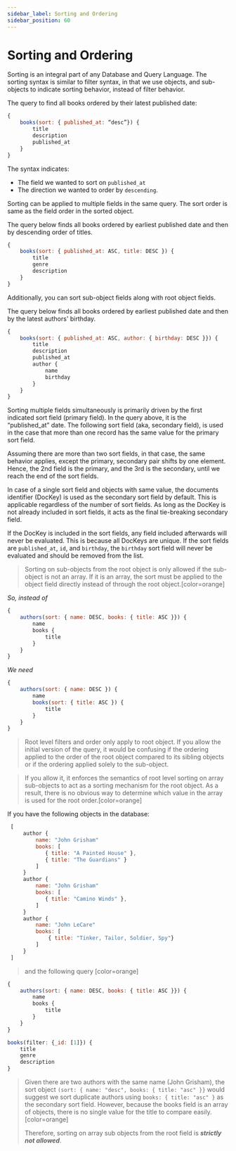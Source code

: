 ```yaml
---
sidebar_label: Sorting and Ordering
sidebar_position: 60
---
```

# Sorting and Ordering

Sorting is an integral part of any Database and Query Language. The sorting syntax is similar to filter syntax, in that we use objects, and sub-objects to indicate sorting behavior, instead of filter behavior.

The query to find all books ordered by their latest published date:
```javascript
{
    books(sort: { published_at: “desc”}) {
        title
        description
        published_at
    }
}
```
The syntax indicates:
- The field we wanted to sort on `published_at`
- The direction we wanted to order by `descending`.

Sorting can be applied to multiple fields in the same query. The sort order is same as the field order in the sorted object.

The query below finds all books ordered by earliest published date and then by descending order of titles.
```javascript
{
    books(sort: { published_at: ASC, title: DESC }) {
        title
        genre
        description
    }
}
```

Additionally, you can sort sub-object fields along with root object fields.

The query below finds all books ordered by earliest published date and then by the latest authors' birthday.
```javascript
{
    books(sort: { published_at: ASC, author: { birthday: DESC }}) {
        title
        description
        published_at
        author {
            name
            birthday
        }
    }
}
```

Sorting multiple fields simultaneously is primarily driven by the first indicated sort field (primary field). In the query above, it is the “published_at” date. The following sort field (aka, secondary field), is used in the case that more than one record has the same value for the primary sort field. 

Assuming there are more than two sort fields, in that case, the same behavior applies, except the primary, secondary pair shifts by one element. Hence, the 2nd field is the primary, and the 3rd is the secondary, until we reach the end of the sort fields.

In case of a single sort field and objects with same value, the documents identifier (DocKey) is used as the secondary sort field by default. This is applicable regardless of the number of sort fields. As long as the DocKey is not already included in sort fields, it acts as the final tie-breaking secondary field.

If the DocKey is included in the sort fields, any field included afterwards will never be evaluated. This is because all DocKeys are unique. If the sort fields are `published_at`, `id`, and `birthday`, the `birthday` sort field will never be evaluated and should be removed from the list.

> Sorting on sub-objects from the root object is only allowed if the sub-object is not an array. If it is an array, the sort must be applied to the object field directly instead of through the root object.[color=orange]

*So, instead of*
```javascript
{
    authors(sort: { name: DESC, books: { title: ASC }}) {
        name
        books {
            title
        }
    }
}
```
*We need*
```javascript
{
    authors(sort: { name: DESC }) {
        name
        books(sort: { title: ASC }) {
            title
        }
    }
}
```

>Root level filters and order only apply to root object. If you allow the initial version of the query, it would be confusing if the ordering applied to the order of the root object compared to its sibling objects or if the ordering applied solely to the sub-object. 

>If you allow it, it enforces the semantics of root level sorting on array sub-objects to act as a sorting mechanism for the root object. As a result, there is no obvious way to determine which value in the array is used for the root order.[color=orange]

If you have the following objects in the database:
```javascript
 [
     author {
         name: "John Grisham"
         books: [
            { title: "A Painted House" },
            { title: "The Guardians" }
         ]
     }
     author {
         name: "John Grisham"
         books: [
            { title: "Camino Winds" },
         ]
     }
     author {
         name: "John LeCare"
         books: [
             { title: "Tinker, Tailor, Soldier, Spy"}
         ]
     }
 ]
```
> and the following query [color=orange]
```javascript
{
    authors(sort: { name: DESC, books: { title: ASC }}) {
        name
        books {
            title
        }
    }
}
```

```javascript
books(filter: {_id: [1]}) {
    title 
    genre
    description
}
```

> Given there are two authors with the same name (John Grisham), the sort object `(sort: { name: "desc", books: { title: "asc" }}` would suggest we sort duplicate authors using `books: { title: "asc" }` as the secondary sort field. However, because the books field is an array of objects, there is no single value for the title to compare easily. [color=orange]
>
> Therefore, sorting on array sub objects from the root field is ***strictly not allowed***.
